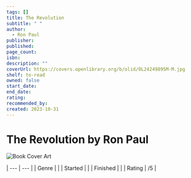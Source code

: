 ```yaml
---
tags: []
title: The Revolution
subtitle: " "
author:
  - Ron Paul
publisher: 
published: 
page_count: 
isbn: 
description: ""
coverUrl: https://covers.openlibrary.org/b/olid/OL24249895M-M.jpg
shelf: to-read
owned: false
start_date: 
end_date: 
rating: 
recommended_by: 
created: 2023-10-31
---
```


# The Revolution by Ron Paul

![Book Cover Art](https://covers.openlibrary.org/b/olid/OL24249895M-M.jpg)


| --- | --- |
| Genre |  |
| Started |  |
| Finished |  |
| Rating | /5 |

